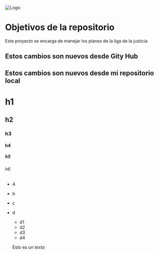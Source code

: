 ![Logo](https://upload.wikimedia.org/wikipedia/commons/a/ab/Logo_TV_2015.png)
# Objetivos de la repositorio

Este proyecto se encarga de manejar los planes de la liga de la justicia


## Estos cambios son nuevos desde Gity Hub
## Estos cambios son nuevos desde mi repositorio local

# h1
## h2
### h3
#### h4
##### h5
###### h6

* A
* b
* c
* d
  * d1
  * d2
  * d3
  * d4
  
  
  
  Esto es un _texto_

